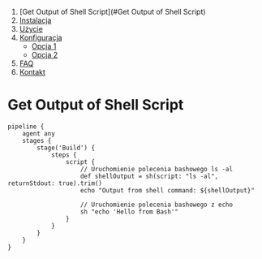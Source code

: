 



1. [Get Output of Shell Script](#Get Output of Shell Script)
2. [Instalacja](#instalacja)
3. [Użycie](#użycie)
4. [Konfiguracja](#konfiguracja)
   - [Opcja 1](#opcja-1)
   - [Opcja 2](#opcja-2)
5. [FAQ](#faq)
6. [Kontakt](#kontakt)











#  Get Output of Shell Script
```
pipeline {
    agent any
    stages {
        stage('Build') {
            steps {
                script {
                    // Uruchomienie polecenia bashowego ls -al
                    def shellOutput = sh(script: "ls -al", returnStdout: true).trim()
                    echo "Output from shell command: ${shellOutput}"

                    // Uruchomienie polecenia bashowego z echo
                    sh "echo 'Hello from Bash'"
                }
            }
        }
    }
}

```
